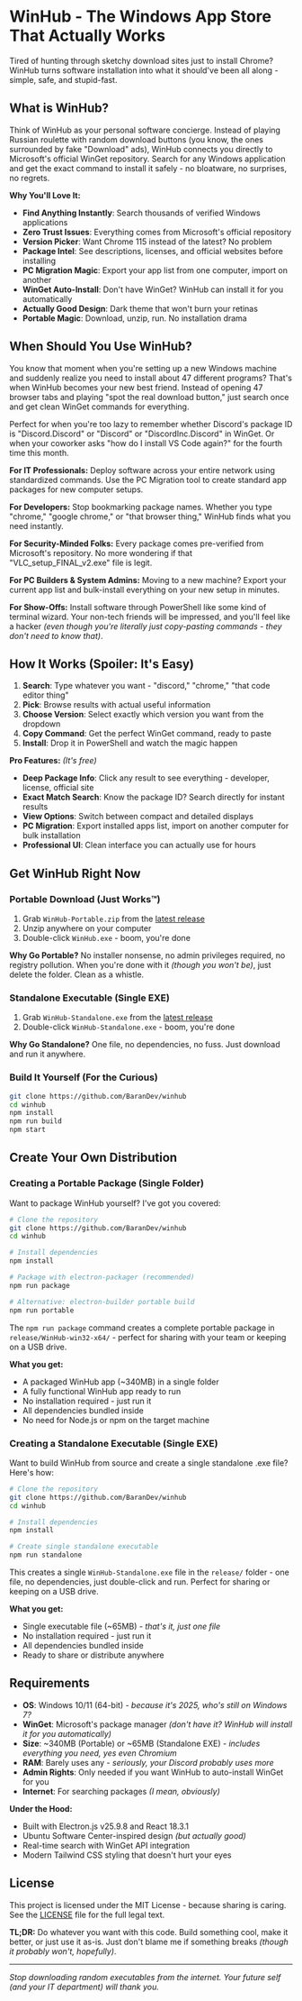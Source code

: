 # WinHub - The Windows App Store That Actually Works

Tired of hunting through sketchy download sites just to install Chrome? WinHub turns software installation into what it should've been all along - simple, safe, and stupid-fast.

## What is WinHub?

Think of WinHub as your personal software concierge. Instead of playing Russian roulette with random download buttons (you know, the ones surrounded by fake "Download" ads), WinHub connects you directly to Microsoft's official WinGet repository. Search for any Windows application and get the exact command to install it safely - no bloatware, no surprises, no regrets.

**Why You'll Love It:**
- **Find Anything Instantly**: Search thousands of verified Windows applications
- **Zero Trust Issues**: Everything comes from Microsoft's official repository
- **Version Picker**: Want Chrome 115 instead of the latest? No problem
- **Package Intel**: See descriptions, licenses, and official websites before installing
- **PC Migration Magic**: Export your app list from one computer, import on another
- **WinGet Auto-Install**: Don't have WinGet? WinHub can install it for you automatically
- **Actually Good Design**: Dark theme that won't burn your retinas
- **Portable Magic**: Download, unzip, run. No installation drama

## When Should You Use WinHub?

You know that moment when you're setting up a new Windows machine and suddenly realize you need to install about 47 different programs? That's when WinHub becomes your new best friend. Instead of opening 47 browser tabs and playing "spot the real download button," just search once and get clean WinGet commands for everything.

Perfect for when you're too lazy to remember whether Discord's package ID is "Discord.Discord" or "Discord" or "DiscordInc.Discord" in WinGet. Or when your coworker asks "how do I install VS Code again?" for the fourth time this month.

**For IT Professionals:** Deploy software across your entire network using standardized commands. Use the PC Migration tool to create standard app packages for new computer setups.

**For Developers:** Stop bookmarking package names. Whether you type "chrome," "google chrome," or "that browser thing," WinHub finds what you need instantly.

**For Security-Minded Folks:** Every package comes pre-verified from Microsoft's repository. No more wondering if that "VLC_setup_FINAL_v2.exe" file is legit.

**For PC Builders & System Admins:** Moving to a new machine? Export your current app list and bulk-install everything on your new setup in minutes.

**For Show-Offs:** Install software through PowerShell like some kind of terminal wizard. Your non-tech friends will be impressed, and you'll feel like a hacker *(even though you're literally just copy-pasting commands - they don't need to know that)*.

## How It Works (Spoiler: It's Easy)

1. **Search**: Type whatever you want - "discord," "chrome," "that code editor thing"
2. **Pick**: Browse results with actual useful information
3. **Choose Version**: Select exactly which version you want from the dropdown
4. **Copy Command**: Get the perfect WinGet command, ready to paste
5. **Install**: Drop it in PowerShell and watch the magic happen

**Pro Features:** *(It's free)*
- **Deep Package Info**: Click any result to see everything - developer, license, official site
- **Exact Match Search**: Know the package ID? Search directly for instant results
- **View Options**: Switch between compact and detailed displays
- **PC Migration**: Export installed apps list, import on another computer for bulk installation
- **Professional UI**: Clean interface you can actually use for hours

## Get WinHub Right Now

### Portable Download (Just Works™)
1. Grab `WinHub-Portable.zip` from the [latest release](https://github.com/BaranDev/winhub/releases/latest)
2. Unzip anywhere on your computer
3. Double-click `WinHub.exe` - boom, you're done

**Why Go Portable?** No installer nonsense, no admin privileges required, no registry pollution. When you're done with it *(though you won't be)*, just delete the folder. Clean as a whistle.

### Standalone Executable (Single EXE)
1. Grab `WinHub-Standalone.exe` from the [latest release](https://github.com/BaranDev/winhub/releases/latest)
2. Double-click `WinHub-Standalone.exe` - boom, you're done

**Why Go Standalone?** One file, no dependencies, no fuss. Just download and run it anywhere.

### Build It Yourself (For the Curious)
```bash
git clone https://github.com/BaranDev/winhub
cd winhub
npm install
npm run build
npm start
```

## Create Your Own Distribution

### Creating a Portable Package (Single Folder)

Want to package WinHub yourself? I've got you covered:

```bash
# Clone the repository
git clone https://github.com/BaranDev/winhub
cd winhub

# Install dependencies
npm install

# Package with electron-packager (recommended)
npm run package

# Alternative: electron-builder portable build
npm run portable
```

The `npm run package` command creates a complete portable package in `release/WinHub-win32-x64/` - perfect for sharing with your team or keeping on a USB drive.

**What you get:**
- A packaged WinHub app (~340MB) in a single folder
- A fully functional WinHub app ready to run
- No installation required - just run it
- All dependencies bundled inside
- No need for Node.js or npm on the target machine

### Creating a Standalone Executable (Single EXE)

Want to build WinHub from source and create a single standalone .exe file? Here's how:

```bash
# Clone the repository
git clone https://github.com/BaranDev/winhub
cd winhub

# Install dependencies
npm install

# Create single standalone executable
npm run standalone
```

This creates a single `WinHub-Standalone.exe` file in the `release/` folder - one file, no dependencies, just double-click and run. Perfect for sharing or keeping on a USB drive.

**What you get:**
- Single executable file (~65MB) *- that's it, just one file*
- No installation required - just run it
- All dependencies bundled inside
- Ready to share or distribute anywhere

## Requirements

- **OS**: Windows 10/11 (64-bit) *- because it's 2025, who's still on Windows 7?*
- **WinGet**: Microsoft's package manager *(don't have it? WinHub will install it for you automatically)*
- **Size**: ~340MB (Portable) or ~65MB (Standalone EXE) *- includes everything you need, yes even Chromium*
- **RAM**: Barely uses any *- seriously, your Discord probably uses more*
- **Admin Rights**: Only needed if you want WinHub to auto-install WinGet for you
- **Internet**: For searching packages *(I mean, obviously)*

**Under the Hood:**
- Built with Electron.js v25.9.8 and React 18.3.1
- Ubuntu Software Center-inspired design *(but actually good)*
- Real-time search with WinGet API integration
- Modern Tailwind CSS styling that doesn't hurt your eyes

## License

This project is licensed under the MIT License - because sharing is caring. See the [LICENSE](LICENSE) file for the full legal text.

**TL;DR:** Do whatever you want with this code. Build something cool, make it better, or just use it as-is. Just don't blame me if something breaks *(though it probably won't, hopefully)*.

---

*Stop downloading random executables from the internet. Your future self (and your IT department) will thank you.*